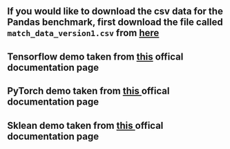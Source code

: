 ## If you would like to download the csv data for the Pandas benchmark, first download the file called `match_data_version1.csv` from [here](https://www.kaggle.com/gyejr95/league-of-legendslol-ranked-games-2020-ver1?select=match_data_version1.csv)
## Tensorflow demo taken from [this](https://www.tensorflow.org/tutorials/keras/classification) offical documentation page
## PyTorch demo taken from [this ](https://pytorch.org/tutorials/beginner/blitz/cifar10_tutorial.html#sphx-glr-beginner-blitz-cifar10-tutorial-py)offical documentation page
## Sklean demo taken from [this ](https://scikit-learn.org/stable/auto_examples/cluster/plot_kmeans_digits.html) offical documentation page